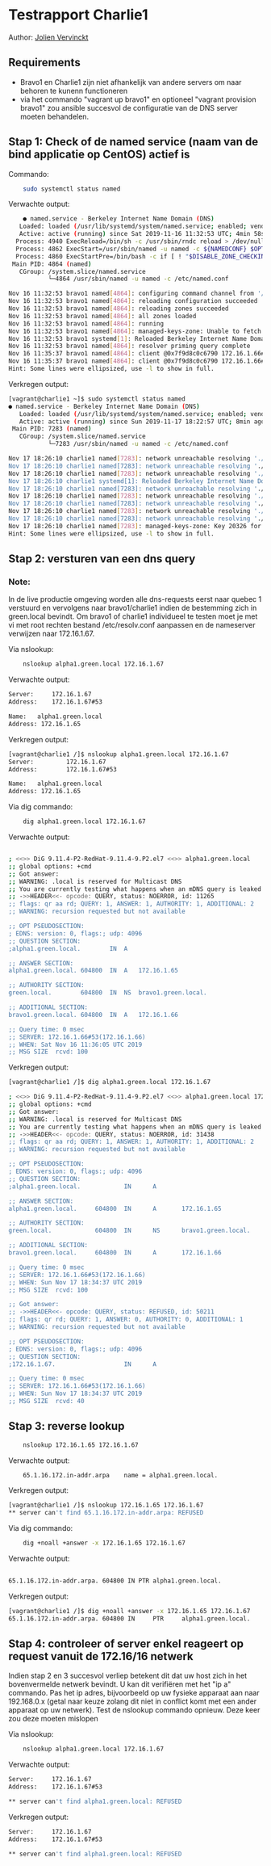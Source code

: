 # Testrapport Charlie1

Author: [Jolien Vervinckt](https://github.com/JolienVervinckt) 

## Requirements

* Bravo1 en Charlie1 zijn niet afhankelijk van andere servers om naar behoren te kunenn functioneren
* via het commando "vagrant up bravo1" en optioneel "vagrant provision bravo1" zou ansible succesvol de configuratie van de DNS server moeten behandelen.


## Stap 1: Check of de named service (naam van de bind applicatie op CentOS) actief is

Commando:

``` bash
    sudo systemctl status named
```

Verwachte output:

``` bash
    ● named.service - Berkeley Internet Name Domain (DNS)
   Loaded: loaded (/usr/lib/systemd/system/named.service; enabled; vendor preset: disabled)
   Active: active (running) since Sat 2019-11-16 11:32:53 UTC; 4min 58s ago
  Process: 4940 ExecReload=/bin/sh -c /usr/sbin/rndc reload > /dev/null 2>&1 || /bin/kill -HUP $MAINPID (code=exited, status=0/SUCCESS)
  Process: 4862 ExecStart=/usr/sbin/named -u named -c ${NAMEDCONF} $OPTIONS (code=exited, status=0/SUCCESS)
  Process: 4860 ExecStartPre=/bin/bash -c if [ ! "$DISABLE_ZONE_CHECKING" == "yes" ]; then /usr/sbin/named-checkconf -z "$NAMEDCONF"; else echo "Checking of zone files is disabled"; fi (code=exited, status=0/SUCCESS)
 Main PID: 4864 (named)
   CGroup: /system.slice/named.service
           └─4864 /usr/sbin/named -u named -c /etc/named.conf

Nov 16 11:32:53 bravo1 named[4864]: configuring command channel from '/etc/...y'
Nov 16 11:32:53 bravo1 named[4864]: reloading configuration succeeded
Nov 16 11:32:53 bravo1 named[4864]: reloading zones succeeded
Nov 16 11:32:53 bravo1 named[4864]: all zones loaded
Nov 16 11:32:53 bravo1 named[4864]: running
Nov 16 11:32:53 bravo1 named[4864]: managed-keys-zone: Unable to fetch DNSK...ed
Nov 16 11:32:53 bravo1 systemd[1]: Reloaded Berkeley Internet Name Domain (DNS).
Nov 16 11:32:53 bravo1 named[4864]: resolver priming query complete
Nov 16 11:35:37 bravo1 named[4864]: client @0x7f9d8c0c6790 172.16.1.66#5318...ed
Nov 16 11:35:37 bravo1 named[4864]: client @0x7f9d8c0c6790 172.16.1.66#5318...45
Hint: Some lines were ellipsized, use -l to show in full.

``` 
Verkregen output:

```bash
[vagrant@charlie1 ~]$ sudo systemctl status named
● named.service - Berkeley Internet Name Domain (DNS)
   Loaded: loaded (/usr/lib/systemd/system/named.service; enabled; vendor preset: disabled)
   Active: active (running) since Sun 2019-11-17 18:22:57 UTC; 8min ago
 Main PID: 7283 (named)
   CGroup: /system.slice/named.service
           └─7283 /usr/sbin/named -u named -c /etc/named.conf

Nov 17 18:26:10 charlie1 named[7283]: network unreachable resolving './DNSK...53
Nov 17 18:26:10 charlie1 named[7283]: network unreachable resolving './DNSK...53
Nov 17 18:26:10 charlie1 named[7283]: network unreachable resolving './DNSK...53
Nov 17 18:26:10 charlie1 systemd[1]: Reloaded Berkeley Internet Name Domain...).
Nov 17 18:26:10 charlie1 named[7283]: network unreachable resolving './DNSK...53
Nov 17 18:26:10 charlie1 named[7283]: network unreachable resolving './DNSK...53
Nov 17 18:26:10 charlie1 named[7283]: network unreachable resolving './DNSK...53
Nov 17 18:26:10 charlie1 named[7283]: network unreachable resolving './DNSK...53
Nov 17 18:26:10 charlie1 named[7283]: network unreachable resolving './DNSK...53
Nov 17 18:26:10 charlie1 named[7283]: managed-keys-zone: Key 20326 for zone...ed
Hint: Some lines were ellipsized, use -l to show in full.

```

## Stap 2: versturen van een dns query

### Note: 
In de live productie omgeving worden alle dns-requests eerst naar quebec 1 verstuurd en vervolgens naar bravo1/charlie1 indien de bestemming zich in green.local bevindt. Om bravo1 of charlie1 individueel te testen moet je met vi met root rechten bestand /etc/resolv.conf aanpassen en de nameserver verwijzen naar 172.16.1.67.


Via nslookup:


``` bash
    nslookup alpha1.green.local 172.16.1.67
``` 

Verwachte output:


``` bash
Server:		172.16.1.67
Address:	172.16.1.67#53

Name:	alpha1.green.local
Address: 172.16.1.65
``` 
Verkregen output: 

```bash
[vagrant@charlie1 /]$ nslookup alpha1.green.local 172.16.1.67
Server:         172.16.1.67
Address:        172.16.1.67#53

Name:   alpha1.green.local
Address: 172.16.1.65

```

Via dig commando:


``` bash
    dig alpha1.green.local 172.16.1.67
``` 

Verwachte output:


``` bash

; <<>> DiG 9.11.4-P2-RedHat-9.11.4-9.P2.el7 <<>> alpha1.green.local
;; global options: +cmd
;; Got answer:
;; WARNING: .local is reserved for Multicast DNS
;; You are currently testing what happens when an mDNS query is leaked to DNS
;; ->>HEADER<<- opcode: QUERY, status: NOERROR, id: 11265
;; flags: qr aa rd; QUERY: 1, ANSWER: 1, AUTHORITY: 1, ADDITIONAL: 2
;; WARNING: recursion requested but not available

;; OPT PSEUDOSECTION:
; EDNS: version: 0, flags:; udp: 4096
;; QUESTION SECTION:
;alpha1.green.local.		IN	A

;; ANSWER SECTION:
alpha1.green.local.	604800	IN	A	172.16.1.65

;; AUTHORITY SECTION:
green.local.		604800	IN	NS	bravo1.green.local.

;; ADDITIONAL SECTION:
bravo1.green.local.	604800	IN	A	172.16.1.66

;; Query time: 0 msec
;; SERVER: 172.16.1.66#53(172.16.1.66)
;; WHEN: Sat Nov 16 11:36:05 UTC 2019
;; MSG SIZE  rcvd: 100


``` 

Verkregen output:

```bash
[vagrant@charlie1 /]$ dig alpha1.green.local 172.16.1.67

; <<>> DiG 9.11.4-P2-RedHat-9.11.4-9.P2.el7 <<>> alpha1.green.local 172.16.1.67
;; global options: +cmd
;; Got answer:
;; WARNING: .local is reserved for Multicast DNS
;; You are currently testing what happens when an mDNS query is leaked to DNS
;; ->>HEADER<<- opcode: QUERY, status: NOERROR, id: 31438
;; flags: qr aa rd; QUERY: 1, ANSWER: 1, AUTHORITY: 1, ADDITIONAL: 2
;; WARNING: recursion requested but not available

;; OPT PSEUDOSECTION:
; EDNS: version: 0, flags:; udp: 4096
;; QUESTION SECTION:
;alpha1.green.local.            IN      A

;; ANSWER SECTION:
alpha1.green.local.     604800  IN      A       172.16.1.65

;; AUTHORITY SECTION:
green.local.            604800  IN      NS      bravo1.green.local.

;; ADDITIONAL SECTION:
bravo1.green.local.     604800  IN      A       172.16.1.66

;; Query time: 0 msec
;; SERVER: 172.16.1.66#53(172.16.1.66)
;; WHEN: Sun Nov 17 18:34:37 UTC 2019
;; MSG SIZE  rcvd: 100

;; Got answer:
;; ->>HEADER<<- opcode: QUERY, status: REFUSED, id: 50211
;; flags: qr rd; QUERY: 1, ANSWER: 0, AUTHORITY: 0, ADDITIONAL: 1
;; WARNING: recursion requested but not available

;; OPT PSEUDOSECTION:
; EDNS: version: 0, flags:; udp: 4096
;; QUESTION SECTION:
;172.16.1.67.                   IN      A

;; Query time: 0 msec
;; SERVER: 172.16.1.66#53(172.16.1.66)
;; WHEN: Sun Nov 17 18:34:37 UTC 2019
;; MSG SIZE  rcvd: 40

```

## Stap 3: reverse lookup

``` bash
    nslookup 172.16.1.65 172.16.1.67
``` 

Verwachte output:


``` bash
    65.1.16.172.in-addr.arpa	name = alpha1.green.local.

``` 
Verkregen output:

```bash
[vagrant@charlie1 /]$ nslookup 172.16.1.65 172.16.1.67
** server can't find 65.1.16.172.in-addr.arpa: REFUSED
```

Via dig commando:


``` bash
    dig +noall +answer -x 172.16.1.65 172.16.1.67
``` 

Verwachte output:

``` bash
    
65.1.16.172.in-addr.arpa. 604800 IN	PTR	alpha1.green.local.

``` 
Verkregen output:

```bash
[vagrant@charlie1 /]$ dig +noall +answer -x 172.16.1.65 172.16.1.67
65.1.16.172.in-addr.arpa. 604800 IN     PTR     alpha1.green.local.

```



## Stap 4: controleer of server enkel reageert op request vanuit de 172.16/16 netwerk

Indien stap 2 en 3 succesvol verliep betekent dit dat uw host zich in het bovenvermelde netwerk bevindt. U kan dit verifiëren met het "ip a" commando.
Pas het ip adres, bijvoorbeeld op uw fysieke apparaat aan naar 192.168.0.x (getal naar keuze zolang dit niet in conflict komt met een ander apparaat op uw netwerk). Test de nslookup commando opnieuw. Deze keer zou deze moeten mislopen

Via nslookup:


``` bash
    nslookup alpha1.green.local 172.16.1.67
``` 

Verwachte output:


``` bash
Server:		172.16.1.67
Address:	172.16.1.67#53

** server can't find alpha1.green.local: REFUSED


``` 

Verkregen output:

``` bash
Server:		172.16.1.67
Address:	172.16.1.67#53

** server can't find alpha1.green.local: REFUSED
``` 
